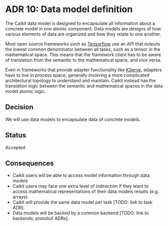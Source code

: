 # ADR 10: Data model definition

The Caikit data model is designed to encapsulate all information about a concrete model in one atomic component. Data models are designs of how various elements of data are organized and how they relate to one another.

Most open source frameworks such as [Tensorflow](https://www.tensorflow.org/) use an API that outputs the lowest common denominator between all tasks, such as a tensor in the mathematical space. This means that the framework client has to be aware of translation from the semantic to the mathematical space, and vice versa.

Even in frameworks that provide adapter functionality like [KServe](https://kserve.github.io/website/0.10/), adapters have to live in process space, generally involving a more complicated architectural topology to understand and maintain. Caikit instead has the translation logic between the semantic and mathematical spaces in the data model atomic logic.

## Decision

We will use data models to encapsulate data of concrete models.


## Status

Accepted


## Consequences

- Caikit users will be able to access model information through data models
- Caikit users may face one extra level of indirection if they want to access mathematical representations of their data models results (e.g. arrays).
- Caikit will provide the same data model per task [TODO: link to task ADR]. 
- Data models will be backed by a common backend [TODO: link to backends, protobuf ADRs].
